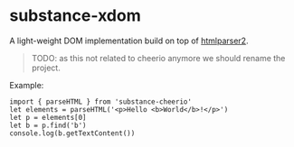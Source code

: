 # substance-xdom

A light-weight DOM implementation build on top of [htmlparser2](https://github.com/fb55/htmlparser2).

> TODO: as this not related to cheerio anymore we should rename the project.

Example:

```
import { parseHTML } from 'substance-cheerio'
let elements = parseHTML('<p>Hello <b>World</b>!</p>')
let p = elements[0]
let b = p.find('b')
console.log(b.getTextContent())
```
